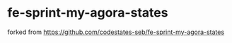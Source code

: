 # fe-sprint-my-agora-states
forked from https://github.com/codestates-seb/fe-sprint-my-agora-states
